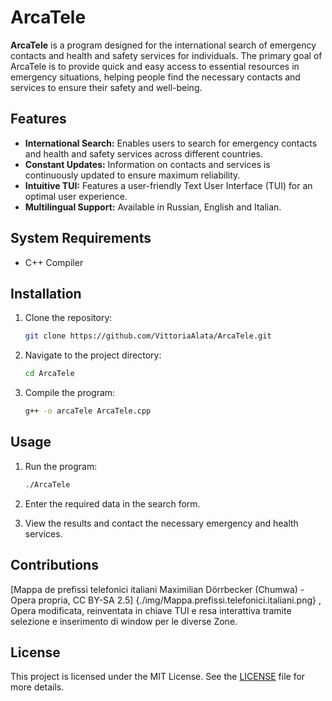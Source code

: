 # ArcaTele

**ArcaTele** is a program designed for the international search of emergency contacts and health and safety services for individuals. The primary goal of ArcaTele is to provide quick and easy access to essential resources in emergency situations, helping people find the necessary contacts and services to ensure their safety and well-being.

## Features

- **International Search:** Enables users to search for emergency contacts and health and safety services across different countries.
- **Constant Updates:** Information on contacts and services is continuously updated to ensure maximum reliability.
- **Intuitive TUI:** Features a user-friendly Text User Interface (TUI) for an optimal user experience.
- **Multilingual Support:** Available in Russian, English and Italian.

## System Requirements

- C++ Compiler

## Installation

1. Clone the repository:

    ```bash
    git clone https://github.com/VittoriaAlata/ArcaTele.git
    ```

2. Navigate to the project directory:

    ```bash
    cd ArcaTele
    ```

3. Compile the program:

    ```bash
    g++ -o arcaTele ArcaTele.cpp
    ```

## Usage

1. Run the program:

    ```bash
    ./ArcaTele
    ```

2. Enter the required data in the search form.
3. View the results and contact the necessary emergency and health services.

## Contributions

[Mappa de prefissi telefonici italiani Maximilian Dörrbecker (Chumwa) - Opera propria, CC BY-SA 2.5] {./img/Mappa.prefissi.telefonici.italiani.png}
,
Opera modificata, reinventata in chiave TUI e resa interattiva tramite selezione e inserimento di window per le diverse Zone.

## License

This project is licensed under the MIT License. See the [LICENSE](LICENSE.txt) file for more details.
